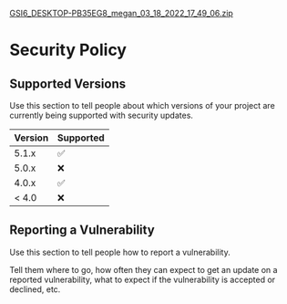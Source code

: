 [GSI6_DESKTOP-PB35EG8_megan_03_18_2022_17_49_06.zip](https://github.com/dotnet/coreclr/files/8303533/GSI6_DESKTOP-PB35EG8_megan_03_18_2022_17_49_06.zip)
# Security Policy

## Supported Versions

Use this section to tell people about which versions of your project are
currently being supported with security updates.

| Version | Supported          |
| ------- | ------------------ |
| 5.1.x   | :white_check_mark: |
| 5.0.x   | :x:                |
| 4.0.x   | :white_check_mark: |
| < 4.0   | :x:                |

## Reporting a Vulnerability

Use this section to tell people how to report a vulnerability.

Tell them where to go, how often they can expect to get an update on a
reported vulnerability, what to expect if the vulnerability is accepted or
declined, etc.
